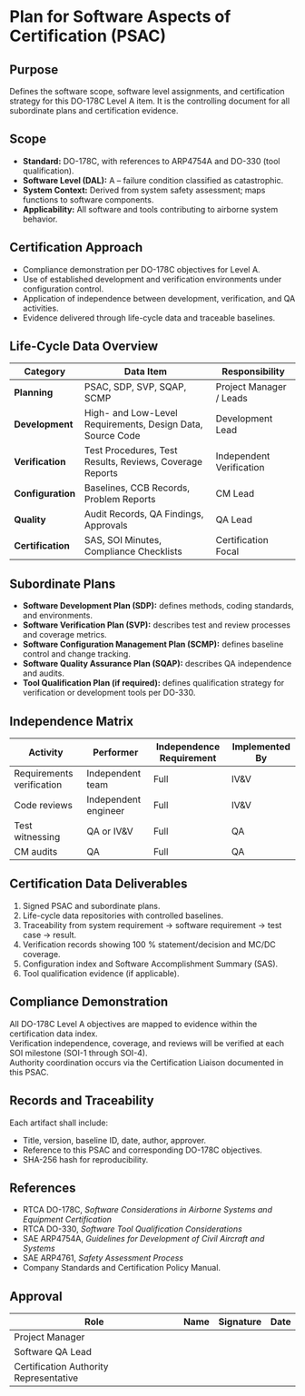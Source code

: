 # Plan for Software Aspects of Certification (PSAC)

## Purpose
Defines the software scope, software level assignments, and certification strategy for this DO-178C Level A item. It is the controlling document for all subordinate plans and certification evidence.

## Scope
- **Standard:** DO-178C, with references to ARP4754A and DO-330 (tool qualification).
- **Software Level (DAL):** A – failure condition classified as catastrophic.
- **System Context:** Derived from system safety assessment; maps functions to software components.
- **Applicability:** All software and tools contributing to airborne system behavior.

## Certification Approach
- Compliance demonstration per DO-178C objectives for Level A.
- Use of established development and verification environments under configuration control.
- Application of independence between development, verification, and QA activities.
- Evidence delivered through life-cycle data and traceable baselines.

## Life-Cycle Data Overview
| Category | Data Item | Responsibility |
|-----------|------------|----------------|
| **Planning** | PSAC, SDP, SVP, SQAP, SCMP | Project Manager / Leads |
| **Development** | High- and Low-Level Requirements, Design Data, Source Code | Development Lead |
| **Verification** | Test Procedures, Test Results, Reviews, Coverage Reports | Independent Verification |
| **Configuration** | Baselines, CCB Records, Problem Reports | CM Lead |
| **Quality** | Audit Records, QA Findings, Approvals | QA Lead |
| **Certification** | SAS, SOI Minutes, Compliance Checklists | Certification Focal |

## Subordinate Plans
- **Software Development Plan (SDP):** defines methods, coding standards, and environments.  
- **Software Verification Plan (SVP):** describes test and review processes and coverage metrics.  
- **Software Configuration Management Plan (SCMP):** defines baseline control and change tracking.  
- **Software Quality Assurance Plan (SQAP):** describes QA independence and audits.  
- **Tool Qualification Plan (if required):** defines qualification strategy for verification or development tools per DO-330.

## Independence Matrix
| Activity | Performer | Independence Requirement | Implemented By |
|-----------|------------|---------------------------|----------------|
| Requirements verification | Independent team | Full | IV&V |
| Code reviews | Independent engineer | Full | IV&V |
| Test witnessing | QA or IV&V | Full | QA |
| CM audits | QA | Full | QA |

## Certification Data Deliverables
1. Signed PSAC and subordinate plans.  
2. Life-cycle data repositories with controlled baselines.  
3. Traceability from system requirement → software requirement → test case → result.  
4. Verification records showing 100 % statement/decision and MC/DC coverage.  
5. Configuration index and Software Accomplishment Summary (SAS).  
6. Tool qualification evidence (if applicable).

## Compliance Demonstration
All DO-178C Level A objectives are mapped to evidence within the certification data index.  
Verification independence, coverage, and reviews will be verified at each SOI milestone (SOI-1 through SOI-4).  
Authority coordination occurs via the Certification Liaison documented in this PSAC.

## Records and Traceability
Each artifact shall include:
- Title, version, baseline ID, date, author, approver.
- Reference to this PSAC and corresponding DO-178C objectives.
- SHA-256 hash for reproducibility.

## References
- RTCA DO-178C, *Software Considerations in Airborne Systems and Equipment Certification*  
- RTCA DO-330, *Software Tool Qualification Considerations*  
- SAE ARP4754A, *Guidelines for Development of Civil Aircraft and Systems*  
- SAE ARP4761, *Safety Assessment Process*  
- Company Standards and Certification Policy Manual.

## Approval
| Role | Name | Signature | Date |
|------|------|------------|------|
| Project Manager |  |  |  |
| Software QA Lead |  |  |  |
| Certification Authority Representative |  |  |  |
